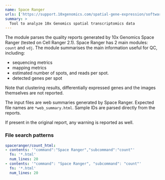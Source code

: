```yaml
---
name: Space Ranger
urls: ['https://support.10xgenomics.com/spatial-gene-expression/software/pipelines/latest/what-is-space-ranger']
summary: >
  Tool to analyze 10x Genomics spatial transcriptomics data
---
```


The module parses the quality reports generated by 10x Genomics Space Ranger
(tested on Cell Ranger 2.1). Space Ranger has 2 main modules: `count` and `vdj`. The module summarises
the main information useful for QC, including:

- sequencing metrics
- mapping metrics
- estimated number of spots, and reads per spot.
- detected genes per spot

Note that clustering results, differentially expressed genes and the images themselves are not reported.

The input files are web summaries generated by Space Ranger. Expected file names are `*web_summary.html`.
Sample IDs are parsed directly from the reports.

If present in the original report, any warning is reported as well.

### File search patterns

```yaml
spaceranger/count_html:
- contents: '"command":"Space Ranger","subcommand":"count"'
  fn: '*.html'
  num_lines: 20
- contents: '"command": "Space Ranger", "subcommand": "count"'
  fn: '*.html'
  num_lines: 20
```